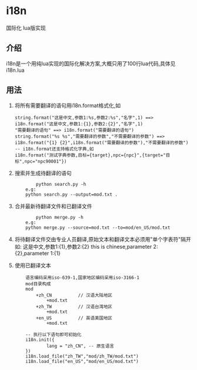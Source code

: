 i18n
=====

国际化 lua版实现

## 介绍
i18n是一个用纯lua实现的国际化解决方案,大概只用了100行lua代码,具体见i18n.lua

## 用法
1. 将所有需要翻译的语句用i18n.format格式化,如
	```
	string.format("这是中文,参数1:%s,参数2:%s","名字",1) ==> i18n.format("这是中文,参数1:{1},参数2:{2}","名字",1)
	"需要翻译的语句" ==> i18n.format("需要翻译的语句")
	string.format("%s %s","需要翻译的参数","不需要翻译的参数") ==> i18n.format("{1} {2}",i18n.format("需要翻译的参数"),"不需要翻译的参数")
	-- i18n.format还支持格式化字典,如
	i18n.format("测试字典参数,目标={target},npc={npc}",{target="目标",npc="npc90001"})
	```
2. 搜索并生成待翻译的语句
	```
        	python search.py -h
		e.g:
		python search.py --output=mod.txt .
	```

3. 合并最新待翻译文件和已翻译文件
	```
        	python merge.py -h
		e.g:
		python merge.py --source=mod.txt --to=mod/en_US/mod.txt
	```

4. 将待翻译文件交由专业人员翻译,原始文本和翻译文本必须用"单个字表符"隔开
	如:
	这是中文,参数1:{1},参数2:{2}	this is chinese,parameter 2:{2},parameter 1:{1}

5. 使用已翻译文本
	```
		语言编码采用iso-639-1,国家地区编码采用iso-3166-1
		mod目录构成
		mod
			+zh_CN			// 汉语大陆地区
				+mod.txt
			+zh_TW			// 汉语台湾地区
				+mod.txt
			+en_US			// 英语美国地区
				+mod.txt

		-- 执行以下语句即可初始化
		i18n.init({
				lang = "zh_CN",	-- 原生语言
		})
		i18n.load_file("zh_TW","mod/zh_TW/mod.txt")
		i18n.load_file("en_US","mod/en_US/mod.txt")
	```

